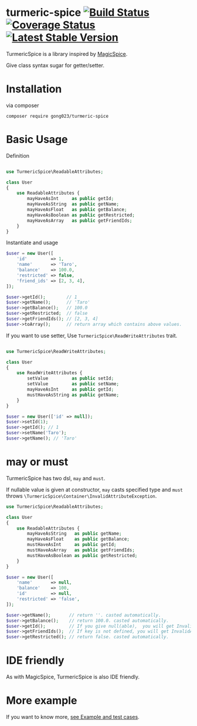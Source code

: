 turmeric-spice [![Build Status](https://travis-ci.org/gong023/turmeric-spice.svg?branch=master)](https://travis-ci.org/gong023/turmeric-spice) [![Coverage Status](https://coveralls.io/repos/gong023/turmeric-spice/badge.svg?branch=master&service=github)](https://coveralls.io/github/gong023/turmeric-spice?branch=master) [![Latest Stable Version](https://poser.pugx.org/gong023/turmeric-spice/v/stable)](https://packagist.org/packages/gong023/turmeric-spice)
=====================

TurmericSpice is a library inspired by [MagicSpice](https://github.com/gree/MagicSpice).

Give class syntax sugar for getter/setter.

# Installation

via composer

```
composer require gong023/turmeric-spice
```

# Basic Usage

Definition

```php

use TurmericSpice\ReadableAttributes;

class User
{
    use ReadableAttributes {
        mayHaveAsInt     as public getId;
        mayHaveAsString  as public getName;
        mayHaveAsFloat   as public getBalance;
        mayHaveAsBoolean as public getRestricted;
        mayHaveAsArray   as public getFriendIds;
    }
}
```

Instantiate and usage

```php
$user = new User([
    'id'         => 1,
    'name'       => 'Taro',
    'balance'    => 100.0,
    'restricted' => false,
    'friend_ids' => [2, 3, 4],
]);

$user->getId();        // 1
$user->getName();      // 'Taro'
$user->getBalance();   // 100.0
$user->getRestricted;  // false
$user->getFriendIds(); // [2, 3, 4]
$user->toArray();      // return array which contains above values.
```

If you want to use setter, Use `TurmericSpice\ReadWriteAttributes` trait.

```php

use TurmericSpice\ReadWriteAttributes;

class User
{
    use ReadWriteAttributes {
        setValue         as public setId;
        setValue         as public setName;
        mayHaveAsInt     as public getId;
        mustHaveAsString as public getName;
    }
}

$user = new User(['id' => null]);
$user->setId(1);
$user->getId(); // 1
$user->setName('Taro');
$user->getName(); // 'Taro'
```

# may or must

TurmericSpice has two dsl, `may` and `must`.

If nullable value is given at constructor, `may` casts specified type and `must` throws `\TurmericSpice\Container\InvalidAttributeException`.

```php
use TurmericSpice\ReadableAttributes;

class User
{
    use ReadableAttributes {
        mayHaveAsString   as public getName;
        mayHaveAsFloat    as public getBalance;
        mustHaveAsInt     as public getId;
        mustHaveAsArray   as public getFriendIds;
        mustHaveAsBoolean as public getRestricted;
    }
}

$user = new User([
    'name'       => null,
    'balance'    => 100,
    'id'         => null,
    'restricted' => 'false',
]);

$user->getName();       // return ''. casted automatically.
$user->getBalance();    // return 100.0. casted automatically.
$user->getId();         // If you give null(able),  you will get InvalidAttributeException.
$user->getFriendIds();  // If key is not defined, you will get InvalidAttributeException.
$user->getRestricted(); // return false. casted automatically.
```

# IDE friendly

As with MagicSpice, TurmericSpice is also IDE friendly.

# More example

If you want to know more, [see Example and test cases](https://github.com/gong023/turmeric-spice/tree/master/tests/Example).
